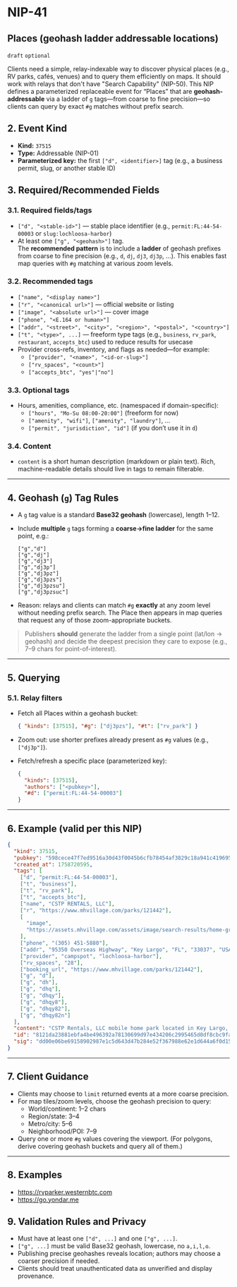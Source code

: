 # NIP-41

## Places (geohash ladder addressable locations)

`draft` `optional`

Clients need a simple, relay-indexable way to discover physical places (e.g., RV parks, cafés, venues) and to query them efficiently on maps. It should work with relays that don't have "Search Capability" (NIP-50). This NIP defines a parameterized replaceable event for “Places” that are **geohash-addressable** via a ladder of `g` tags—from coarse to fine precision—so clients can query by exact `#g` matches without prefix search.

## 2. Event Kind

- **Kind:** `37515`
- **Type:** Addressable (NIP-01)
- **Parameterized key:** the first `["d", <identifier>]` tag (e.g., a business permit, slug, or another stable ID)

## 3. Required/Recommended Fields

### 3.1. Required fields/tags

- `["d", "<stable-id>"]` — stable place identifier (e.g., `permit:FL:44-54-00003` or `slug:lochloosa-harbor`)
- At least one `["g", "<geohash>"]` tag.  
  The **recommended pattern** is to include a **ladder** of geohash prefixes from coarse to fine precision (e.g., `d`, `dj`, `dj3`, `dj3p`, …). This enables fast map queries with `#g` matching at various zoom levels.

### 3.2. Recommended tags

- `["name", "<display name>"]`
- `["r", "<canonical url>"]` — official website or listing
- `["image", "<absolute url>"]` — cover image
- `["phone", "<E.164 or human>"]`
- `["addr", "<street>", "<city>", "<region>", "<postal>", "<country>"]`
- `["t", "<type>", ...]` — freeform type tags (e.g., `business`, `rv_park`, `restaurant`, `accepts_btc`) used to reduce results for usecase
- Provider cross-refs, inventory, and flags as needed—for example:
  - `["provider", "<name>", "<id-or-slug>"]`
  - `["rv_spaces", "<count>"]`
  - `["accepts_btc", "yes"|"no"]`

### 3.3. Optional tags

- Hours, amenities, compliance, etc. (namespaced if domain-specific):
  - `["hours", "Mo-Su 08:00-20:00"]` (freeform for now)
  - `["amenity", "wifi"]`, `["amenity", "laundry"]`, …
  - `["permit", "jurisdiction", "id"]` (if you don’t use it in `d`)

### 3.4. Content

- `content` is a short human description (markdown or plain text). Rich, machine-readable details should live in tags to remain filterable.

---

## 4. Geohash (`g`) Tag Rules

- A `g` tag value is a standard **Base32 geohash** (lowercase), length 1–12.
- Include **multiple** `g` tags forming a **coarse→fine ladder** for the same point, e.g.:

  ```
  ["g","d"]
  ["g","dj"]
  ["g","dj3"]
  ["g","dj3p"]
  ["g","dj3pz"]
  ["g","dj3pzs"]
  ["g","dj3pzsu"]
  ["g","dj3pzsuc"]
  ```

- Reason: relays and clients can match `#g` **exactly** at any zoom level without needing prefix search. The Place then appears in map queries that request any of those zoom-appropriate buckets.

> Publishers **should** generate the ladder from a single point (lat/lon → geohash) and decide the deepest precision they care to expose (e.g., 7–9 chars for point-of-interest).

---

## 5. Querying

### 5.1. Relay filters

- Fetch all Places within a geohash bucket:

  ```json
  { "kinds": [37515], "#g": ["dj3pzs"], "#t": ["rv_park"] }
  ```

- Zoom out: use shorter prefixes already present as `#g` values (e.g., `["dj3p"]`).

- Fetch/refresh a specific place (parameterized key):

  ```json
  {
    "kinds": [37515],
    "authors": ["<pubkey>"],
    "#d": ["permit:FL:44-54-00003"]
  }
  ```

---

## 6. Example (valid per this NIP)

```json
{
  "kind": 37515,
  "pubkey": "598cece47f7ed9516a30d43f0045b6cfb78454af3829c18a941c4196959345ee",
  "created_at": 1758720595,
  "tags": [
    ["d", "permit:FL:44-54-00003"],
    ["t", "business"],
    ["t", "rv_park"],
    ["t", "accepts_btc"],
    ["name", "CSTP RENTALS, LLC"],
    ["r", "https://www.mhvillage.com/parks/121442"],
    [
      "image",
      "https://assets.mhvillage.com/assets/image/search-results/home-gray-600.jpg"
    ],
    ["phone", "(305) 451-5880"],
    ["addr", "95350 Overseas Highway", "Key Largo", "FL", "33037", "USA"],
    ["provider", "campspot", "lochloosa-harbor"],
    ["rv_spaces", "28"],
    ["booking_url", "https://www.mhvillage.com/parks/121442"],
    ["g", "d"],
    ["g", "dh"],
    ["g", "dhq"],
    ["g", "dhqy"],
    ["g", "dhqy8"],
    ["g", "dhqy82"],
    ["g", "dhqy82n"]
  ],
  "content": "CSTP Rentals, LLC mobile home park located in Key Largo, FL. All-Ages community mobile homes for sale. View lots, community details, photos, and more.",
  "id": "8121da23881ebfa4be496392a78130699d97e434206c2995465d0df8cbc9fa40",
  "sig": "dd00e06be69158902987e1c5d643d47b284e52f367988e62e1d644a6f0d15fb5b0c5e86ccd954c4117a10df435b15825568fd07d533b447c2062450d0b2f0f0f"
}
```

---

## 7. Client Guidance

- Clients may choose to `limit` returned events at a more coarse precision.
- For map tiles/zoom levels, choose the geohash precision to query:
  - World/continent: 1–2 chars
  - Region/state: 3–4
  - Metro/city: 5–6
  - Neighborhood/POI: 7–9
- Query one or more `#g` values covering the viewport. (For polygons, derive covering geohash buckets and query all of them.)

---

## 8. Examples

- https://rvparker.westernbtc.com
- https://go.yondar.me

## 9. Validation Rules and Privacy

- Must have at least one `["d", ...]` and one `["g", ...]`.
- `["g", ...]` must be valid Base32 geohash, lowercase, no `a,i,l,o`.
- Publishing precise geohashes reveals location; authors may choose a coarser precision if needed.
- Clients should treat unauthenticated data as unverified and display provenance.
